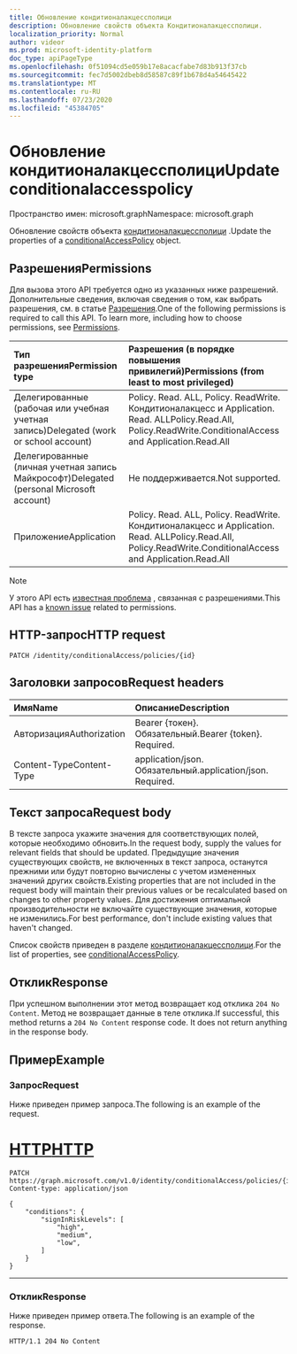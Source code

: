 ```yaml
---
title: Обновление кондитионалакцессполици
description: Обновление свойств объекта Кондитионалакцессполици.
localization_priority: Normal
author: videor
ms.prod: microsoft-identity-platform
doc_type: apiPageType
ms.openlocfilehash: 0f51094cd5e059b17e8acacfabe7d83b913f37cb
ms.sourcegitcommit: fec7d5002dbeb8d58587c89f1b678d4a54645422
ms.translationtype: MT
ms.contentlocale: ru-RU
ms.lasthandoff: 07/23/2020
ms.locfileid: "45384705"
---
```

# <a name="update-conditionalaccesspolicy"></a><span data-ttu-id="9e5c6-103">Обновление кондитионалакцессполици</span><span class="sxs-lookup"><span data-stu-id="9e5c6-103">Update conditionalaccesspolicy</span></span>

<span data-ttu-id="9e5c6-104">Пространство имен: microsoft.graph</span><span class="sxs-lookup"><span data-stu-id="9e5c6-104">Namespace: microsoft.graph</span></span>

<span data-ttu-id="9e5c6-105">Обновление свойств объекта [кондитионалакцессполици](../resources/conditionalaccesspolicy.md) .</span><span class="sxs-lookup"><span data-stu-id="9e5c6-105">Update the properties of a [conditionalAccessPolicy](../resources/conditionalaccesspolicy.md) object.</span></span>

## <a name="permissions"></a><span data-ttu-id="9e5c6-106">Разрешения</span><span class="sxs-lookup"><span data-stu-id="9e5c6-106">Permissions</span></span>

<span data-ttu-id="9e5c6-p101">Для вызова этого API требуется одно из указанных ниже разрешений. Дополнительные сведения, включая сведения о том, как выбрать разрешения, см. в статье [Разрешения](/graph/permissions-reference).</span><span class="sxs-lookup"><span data-stu-id="9e5c6-p101">One of the following permissions is required to call this API. To learn more, including how to choose permissions, see [Permissions](/graph/permissions-reference).</span></span>

| <span data-ttu-id="9e5c6-109">Тип разрешения</span><span class="sxs-lookup"><span data-stu-id="9e5c6-109">Permission type</span></span>                        | <span data-ttu-id="9e5c6-110">Разрешения (в порядке повышения привилегий)</span><span class="sxs-lookup"><span data-stu-id="9e5c6-110">Permissions (from least to most privileged)</span></span> |
|:---------------------------------------|:--------------------------------------------|
| <span data-ttu-id="9e5c6-111">Делегированные (рабочая или учебная учетная запись)</span><span class="sxs-lookup"><span data-stu-id="9e5c6-111">Delegated (work or school account)</span></span>     | <span data-ttu-id="9e5c6-112">Policy. Read. ALL, Policy. ReadWrite. Кондитионалакцесс и Application. Read. ALL</span><span class="sxs-lookup"><span data-stu-id="9e5c6-112">Policy.Read.All, Policy.ReadWrite.ConditionalAccess and Application.Read.All</span></span> |
| <span data-ttu-id="9e5c6-113">Делегированные (личная учетная запись Майкрософт)</span><span class="sxs-lookup"><span data-stu-id="9e5c6-113">Delegated (personal Microsoft account)</span></span> | <span data-ttu-id="9e5c6-114">Не поддерживается.</span><span class="sxs-lookup"><span data-stu-id="9e5c6-114">Not supported.</span></span> |
| <span data-ttu-id="9e5c6-115">Приложение</span><span class="sxs-lookup"><span data-stu-id="9e5c6-115">Application</span></span>                            | <span data-ttu-id="9e5c6-116">Policy. Read. ALL, Policy. ReadWrite. Кондитионалакцесс и Application. Read. ALL</span><span class="sxs-lookup"><span data-stu-id="9e5c6-116">Policy.Read.All, Policy.ReadWrite.ConditionalAccess and Application.Read.All</span></span> |

> [!NOTE]
> <span data-ttu-id="9e5c6-117">У этого API есть [известная проблема](/graph/known-issues#permissions) , связанная с разрешениями.</span><span class="sxs-lookup"><span data-stu-id="9e5c6-117">This API has a [known issue](/graph/known-issues#permissions) related to permissions.</span></span>

## <a name="http-request"></a><span data-ttu-id="9e5c6-118">HTTP-запрос</span><span class="sxs-lookup"><span data-stu-id="9e5c6-118">HTTP request</span></span>

<!-- { "blockType": "ignored" } -->

```http
PATCH /identity/conditionalAccess/policies/{id}
```

## <a name="request-headers"></a><span data-ttu-id="9e5c6-119">Заголовки запросов</span><span class="sxs-lookup"><span data-stu-id="9e5c6-119">Request headers</span></span>

| <span data-ttu-id="9e5c6-120">Имя</span><span class="sxs-lookup"><span data-stu-id="9e5c6-120">Name</span></span>          | <span data-ttu-id="9e5c6-121">Описание</span><span class="sxs-lookup"><span data-stu-id="9e5c6-121">Description</span></span>      |
|:--------------|:-----------------|
| <span data-ttu-id="9e5c6-122">Авторизация</span><span class="sxs-lookup"><span data-stu-id="9e5c6-122">Authorization</span></span> | <span data-ttu-id="9e5c6-p102">Bearer {токен}. Обязательный.</span><span class="sxs-lookup"><span data-stu-id="9e5c6-p102">Bearer {token}. Required.</span></span>   |
| <span data-ttu-id="9e5c6-125">Content-Type</span><span class="sxs-lookup"><span data-stu-id="9e5c6-125">Content-Type</span></span>  | <span data-ttu-id="9e5c6-p103">application/json. Обязательный.</span><span class="sxs-lookup"><span data-stu-id="9e5c6-p103">application/json. Required.</span></span> |

## <a name="request-body"></a><span data-ttu-id="9e5c6-128">Текст запроса</span><span class="sxs-lookup"><span data-stu-id="9e5c6-128">Request body</span></span>

<span data-ttu-id="9e5c6-129">В тексте запроса укажите значения для соответствующих полей, которые необходимо обновить.</span><span class="sxs-lookup"><span data-stu-id="9e5c6-129">In the request body, supply the values for relevant fields that should be updated.</span></span> <span data-ttu-id="9e5c6-130">Предыдущие значения существующих свойств, не включенных в текст запроса, останутся прежними или будут повторно вычислены с учетом измененных значений других свойств.</span><span class="sxs-lookup"><span data-stu-id="9e5c6-130">Existing properties that are not included in the request body will maintain their previous values or be recalculated based on changes to other property values.</span></span> <span data-ttu-id="9e5c6-131">Для достижения оптимальной производительности не включайте существующие значения, которые не изменились.</span><span class="sxs-lookup"><span data-stu-id="9e5c6-131">For best performance, don't include existing values that haven't changed.</span></span>

<span data-ttu-id="9e5c6-132">Список свойств приведен в разделе [кондитионалакцессполици](../resources/conditionalaccesspolicy.md).</span><span class="sxs-lookup"><span data-stu-id="9e5c6-132">For the list of properties, see [conditionalAccessPolicy](../resources/conditionalaccesspolicy.md).</span></span>

## <a name="response"></a><span data-ttu-id="9e5c6-133">Отклик</span><span class="sxs-lookup"><span data-stu-id="9e5c6-133">Response</span></span>

<span data-ttu-id="9e5c6-p105">При успешном выполнении этот метод возвращает код отклика `204 No Content`. Метод не возвращает данные в теле отклика.</span><span class="sxs-lookup"><span data-stu-id="9e5c6-p105">If successful, this method returns a `204 No Content` response code. It does not return anything in the response body.</span></span>

## <a name="example"></a><span data-ttu-id="9e5c6-136">Пример</span><span class="sxs-lookup"><span data-stu-id="9e5c6-136">Example</span></span>

### <a name="request"></a><span data-ttu-id="9e5c6-137">Запрос</span><span class="sxs-lookup"><span data-stu-id="9e5c6-137">Request</span></span>

<span data-ttu-id="9e5c6-138">Ниже приведен пример запроса.</span><span class="sxs-lookup"><span data-stu-id="9e5c6-138">The following is an example of the request.</span></span>

# <a name="http"></a>[<span data-ttu-id="9e5c6-139">HTTP</span><span class="sxs-lookup"><span data-stu-id="9e5c6-139">HTTP</span></span>](#tab/http)
<!-- {
  "blockType": "request",
  "name": "update_conditionalaccesspolicy"
}-->

```http
PATCH https://graph.microsoft.com/v1.0/identity/conditionalAccess/policies/{id}
Content-type: application/json

{
    "conditions": {
        "signInRiskLevels": [
            "high",
            "medium",
            "low",
        ]
    }
}
```

---

### <a name="response"></a><span data-ttu-id="9e5c6-140">Отклик</span><span class="sxs-lookup"><span data-stu-id="9e5c6-140">Response</span></span>

<span data-ttu-id="9e5c6-141">Ниже приведен пример ответа.</span><span class="sxs-lookup"><span data-stu-id="9e5c6-141">The following is an example of the response.</span></span>

<!-- {
  "blockType": "response",
  "truncated": false
} -->

```http
HTTP/1.1 204 No Content
```

<!-- uuid: 16cd6b66-4b1a-43a1-adaf-3a886856ed98
2019-02-04 14:57:30 UTC -->
<!-- {
  "type": "#page.annotation",
  "description": "Update conditionalaccesspolicy",
  "keywords": "",
  "section": "documentation",
  "tocPath": ""
}-->
